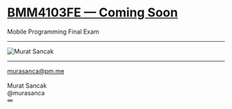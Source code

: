 # <a href="https://www.youtube.com/playlist?list=PLQFPOffxPDhgDsu4la6IwfCl-J2K0BMNM" target="_blank">BMM4103FE — Coming Soon</a>
Mobile Programming Final Exam
<hr>
<img alt="Murat Sancak" src="https://github.com/murasanca/Database/blob/main/MS/msA7680x4320.png">
<hr>
<a href="mailto:murasanca@pm.me" target="_blank">murasanca@pm.me</a>
<br><br>
Murat Sancak
<br>
@murasanca
<br>
∞
